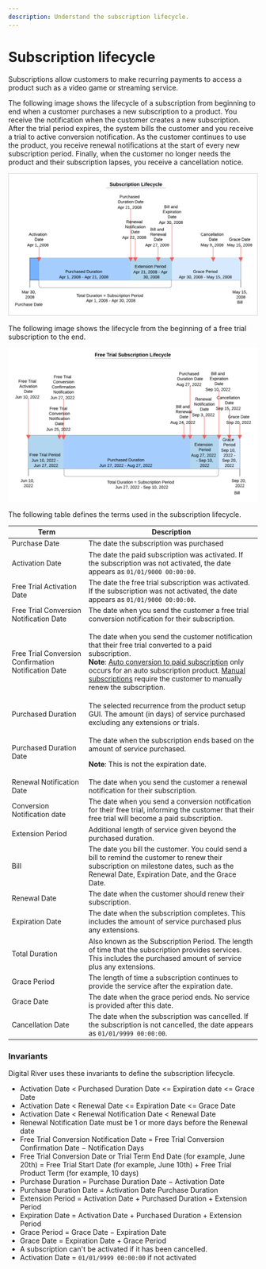 ```yaml
---
description: Understand the subscription lifecycle.
---
```


# Subscription lifecycle

Subscriptions allow customers to make recurring payments to access a product such as a video game or streaming service.&#x20;

The following image shows the lifecycle of a subscription from beginning to end when a customer purchases a new subscription to a product. You receive the notification when the customer creates a new subscription. After the trial period expires, the system bills the customer and you receive a trial to active conversion notification. As the customer continues to use the product, you receive renewal notifications at the start of every new subscription period. Finally, when the customer no longer needs the product and their subscription lapses, you receive a cancellation notice.

![](../.gitbook/assets/subscription-timeline-example.png)

The following image shows the lifecycle from the beginning of a free trial subscription to the end.&#x20;

![](<../.gitbook/assets/Free trial subscription timeline.png>)

The following table defines the terms used in the subscription lifecycle.

| Term                                                 | Description                                                                                                                                                                                                                                                                                                                                                                                                                                                                                     |
| ---------------------------------------------------- | ----------------------------------------------------------------------------------------------------------------------------------------------------------------------------------------------------------------------------------------------------------------------------------------------------------------------------------------------------------------------------------------------------------------------------------------------------------------------------------------------- |
| Purchase Date                                        | The date the subscription was purchased                                                                                                                                                                                                                                                                                                                                                                                                                                                         |
| Activation Date                                      | The date the paid subscription was activated. If the subscription was not activated, the date appears as `01/01/9000 00:00:00`.                                                                                                                                                                                                                                                                                                                                                                 |
| Free Trial Activation Date                           | The date the free trial subscription was activated. If the subscription was not activated, the date appears as `01/01/9000 00:00:00`.                                                                                                                                                                                                                                                                                                                                                           |
| Free Trial Conversion Notification Date              | The date when you send the customer a free trial conversion notification for their subscription.                                                                                                                                                                                                                                                                                                                                                                                                |
| Free Trial Conversion Confirmation Notification Date | <p>The date when you send the customer notification that their free trial converted to a paid subscription. <br><strong>Note</strong>: <a href="../events-and-webhooks/events/event-types.md#the-subscription-renewed-event">Auto conversion to paid subscription</a> only occurs for an auto subscription product. <a href="../events-and-webhooks/events/event-types.md#the-subscription-renewed-event">Manual subscriptions</a> require the customer to manually renew the subscription.</p> |
| Purchased Duration                                   | The selected recurrence from the product setup GUI. The amount (in days) of service purchased excluding any extensions or trials.                                                                                                                                                                                                                                                                                                                                                               |
| Purchased Duration Date                              | <p>The date when the subscription ends based on the amount of service purchased.</p><p><strong>Note</strong>: This is not the expiration date.</p>                                                                                                                                                                                                                                                                                                                                              |
| Renewal Notification Date                            | The date when you send the customer a renewal notification for their subscription.                                                                                                                                                                                                                                                                                                                                                                                                              |
| Conversion Notification date                         | The date when you send a conversion notification for their free trial, informing the customer that their free trial will become a paid subscription.                                                                                                                                                                                                                                                                                                                                            |
| Extension Period                                     | Additional length of service given beyond the purchased duration.                                                                                                                                                                                                                                                                                                                                                                                                                               |
| Bill                                                 | The date you bill the customer. You could send a bill to remind the customer to renew their subscription on milestone dates, such as the Renewal Date, Expiration Date, and the Grace Date.                                                                                                                                                                                                                                                                                                     |
| Renewal Date                                         | The date when the customer should renew their subscription.                                                                                                                                                                                                                                                                                                                                                                                                                                     |
| Expiration Date                                      | The date when the subscription completes. This includes the amount of service purchased plus any extensions.                                                                                                                                                                                                                                                                                                                                                                                    |
| Total Duration                                       | Also known as the Subscription Period. The length of time that the subscription provides services. This includes the purchased amount of service plus any extensions.                                                                                                                                                                                                                                                                                                                           |
| Grace Period                                         | The length of time a subscription continues to provide the service after the expiration date.                                                                                                                                                                                                                                                                                                                                                                                                   |
| Grace Date                                           | The date when the grace period ends. No service is provided after this date.                                                                                                                                                                                                                                                                                                                                                                                                                    |
| Cancellation Date                                    | The date when the subscription was cancelled. If the subscription is not cancelled, the date appears as `01/01/9999 00:00:00`.                                                                                                                                                                                                                                                                                                                                                                  |

### Invariants

Digital River uses these invariants to define the subscription lifecycle.

* Activation Date < Purchased Duration Date <= Expiration date <= Grace Date
* Activation Date < Renewal Date <= Expiration Date <= Grace Date
* Activation Date < Renewal Notification Date < Renewal Date
* Renewal Notification Date must be 1 or more days before the Renewal date
* Free Trial Conversion Notification Date = Free Trial Conversion Confirmation                                                                                                                              Date − Notification Days
* Free Trial Conversion Date or Trial Term End Date (for example, June 20th) = Free Trial Start Date (for example, June 10th) + Free Trial Product Term (for example, 10 days)
* Purchase Duration = Purchase Duration Date − Activation Date
* Purchase Duration Date  = Activation Date Purchase Duration
* Extension Period = Activation Date + Purchased Duration + Extension Period
* Expiration Date = Activation Date + Purchased Duration + Extension Period
* Grace Period = Grace Date − Expiration Date
* Grace Date = Expiration Date + Grace Period
* A subscription can't be activated if it has been cancelled.
* Activation Date = `01/01/9999 00:00:00` if not activated
